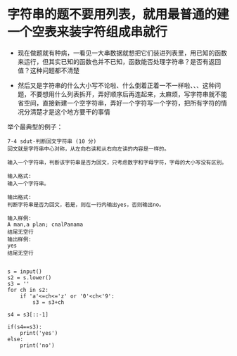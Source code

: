# 字符串的题不要用列表，就用最普通的建一个空表来装字符组成串就行

* 现在做题就有种病，一看见一大串数据就想把它们装进列表里，用已知的函数来运行，但其实已知的函数也并不已知，函数能否处理字符串？是否有返回值？这种问题都不清楚  

* 然后又是字符串的什么大小写不论啦、什么倒着正着一不一样啦、、、这种问题，不要想用什么列表拆开，弄好顺序后再连起来，太麻烦，写字符串就不能省空间，直接新建一个空字符串，弄好一个字符写一个字符，把所有字符的情况分清楚才是这个地方要干的事情  

举个最典型的例子：
```
7-4 sdut-判断回文字符串 (10 分)
回文就是字符串中心对称，从左向右读和从右向左读的内容是一样的。

输入一个字符串，判断该字符串是否为回文，只考虑数字和字母字符，字母的大小写没有区别。

输入格式:
输入一个字符串。

输出格式:
判断字符串是否为回文，若是，则在一行内输出yes，否则输出no。

输入样例:
A man,a plan; cnalPanama
结尾无空行
输出样例:
yes
结尾无空行


s = input()
s2 = s.lower()
s3 = ''
for ch in s2:
    if 'a'<=ch<='z' or '0'<ch<'9':
        s3 = s3+ch

s4 = s3[::-1]

if(s4==s3):
    print('yes')
else:
    print('no')

```
